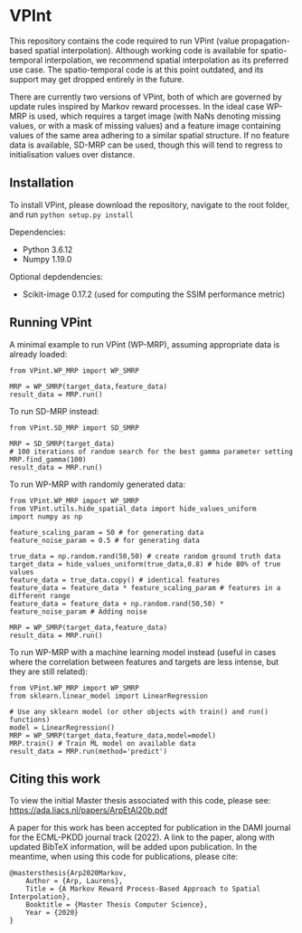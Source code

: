 # VPInt
This repository contains the code required to run VPint (value propagation-based spatial interpolation). Although working code is available for spatio-temporal interpolation, we recommend spatial interpolation as its preferred use case. The spatio-temporal code is at this point outdated, and its support may get dropped entirely in the future.

There are currently two versions of VPint, both of which are governed by update rules inspired by Markov reward processes. In the ideal case WP-MRP is used, which requires a target image (with NaNs denoting missing values, or with a mask of missing values) and a feature image containing values of the same area adhering to a similar spatial structure. If no feature data is available, SD-MRP can be used, though this will tend to regress to initialisation values over distance.

## Installation
To install VPint, please download the repository, navigate to the root folder, 
and run
`python setup.py install`

Dependencies:
* Python            3.6.12
* Numpy             1.19.0

Optional depdendencies:
* Scikit-image      0.17.2 (used for computing the SSIM performance metric)

## Running VPint
A minimal example to run VPint (WP-MRP), assuming appropriate data is already loaded:
```
from VPint.WP_MRP import WP_SMRP

MRP = WP_SMRP(target_data,feature_data)
result_data = MRP.run()
```

To run SD-MRP instead:
```
from VPint.SD_MRP import SD_SMRP

MRP = SD_SMRP(target_data)
# 100 iterations of random search for the best gamma parameter setting
MRP.find_gamma(100) 
result_data = MRP.run()
```

To run WP-MRP with randomly generated data:
```
from VPint.WP_MRP import WP_SMRP
from VPint.utils.hide_spatial_data import hide_values_uniform
import numpy as np

feature_scaling_param = 50 # for generating data
feature_noise_param = 0.5 # for generating data

true_data = np.random.rand(50,50) # create random ground truth data
target_data = hide_values_uniform(true_data,0.8) # hide 80% of true values
feature_data = true_data.copy() # identical features
feature_data = feature_data * feature_scaling_param # features in a different range
feature_data = feature_data + np.random.rand(50,50) * feature_noise_param # Adding noise

MRP = WP_SMRP(target_data,feature_data)
result_data = MRP.run()
```

To run WP-MRP with a machine learning model instead (useful in cases where the correlation between features and targets are less intense, but they are still related):

```
from VPint.WP_MRP import WP_SMRP
from sklearn.linear_model import LinearRegression

# Use any sklearn model (or other objects with train() and run() functions)
model = LinearRegression() 
MRP = WP_SMRP(target_data,feature_data,model=model)
MRP.train() # Train ML model on available data
result_data = MRP.run(method='predict')
```


## Citing this work

To view the initial Master thesis associated with this code, please
see: https://ada.liacs.nl/papers/ArpEtAl20b.pdf 

A paper for this work has been accepted for publication in the DAMI 
journal for the ECML-PKDD journal track (2022). A link to the paper, 
along with updated BibTeX information, will be added upon publication.
In the meantime, when using this code for publications, please cite:

    @mastersthesis{Arp2020Markov,
        Author = {Arp, Laurens},
        Title = {A Markov Reward Process-Based Approach to Spatial Interpolation},
        Booktitle = {Master Thesis Computer Science},
        Year = {2020}
    }